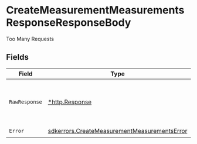 # CreateMeasurementMeasurementsResponseResponseBody

Too Many Requests


## Fields

| Field                                                                                                               | Type                                                                                                                | Required                                                                                                            | Description                                                                                                         |
| ------------------------------------------------------------------------------------------------------------------- | ------------------------------------------------------------------------------------------------------------------- | ------------------------------------------------------------------------------------------------------------------- | ------------------------------------------------------------------------------------------------------------------- |
| `RawResponse`                                                                                                       | [*http.Response](https://pkg.go.dev/net/http#Response)                                                              | :heavy_minus_sign:                                                                                                  | Raw HTTP response; suitable for custom response parsing                                                             |
| `Error`                                                                                                             | [sdkerrors.CreateMeasurementMeasurementsError](../../../pkg/models/sdkerrors/createmeasurementmeasurementserror.md) | :heavy_check_mark:                                                                                                  | N/A                                                                                                                 |
